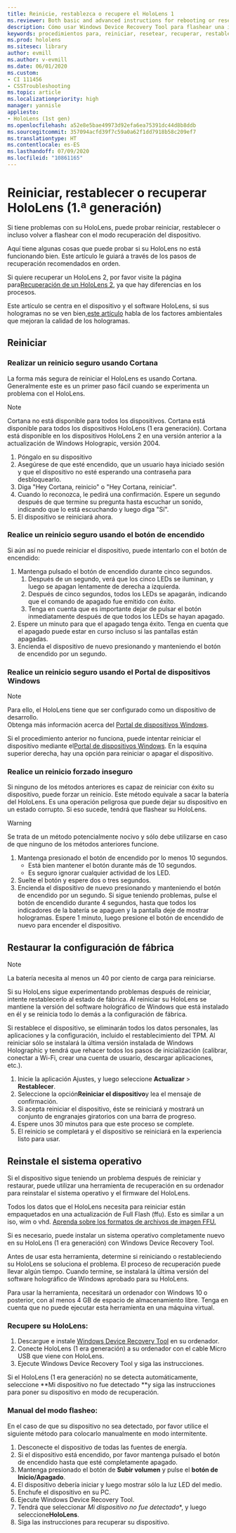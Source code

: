 ```yaml
---
title: Reinicie, restablezca o recupere el HoloLens 1
ms.reviewer: Both basic and advanced instructions for rebooting or resetting your HoloLens.
description: Cómo usar Windows Device Recovery Tool para flashear una imagen a HoloLens 1 era generación.
keywords: procedimientos para, reiniciar, resetear, recuperar, restablecimiento completo, restablecimiento parcial, ciclo de energía, HoloLens, apagar, wdrt, Windows Device Recovery Tool
ms.prod: hololens
ms.sitesec: library
author: evmill
ms.author: v-evmill
ms.date: 06/01/2020
ms.custom:
- CI 111456
- CSSTroubleshooting
ms.topic: article
ms.localizationpriority: high
manager: yannisle
appliesto:
- HoloLens (1st gen)
ms.openlocfilehash: a52e8e5bae49973d92efa6ea75391dc44d8b8ddb
ms.sourcegitcommit: 357094acfd39f7c59a0a62f1dd7918b58c209ef7
ms.translationtype: HT
ms.contentlocale: es-ES
ms.lasthandoff: 07/09/2020
ms.locfileid: "10861165"
---
```

# Reiniciar, restablecer o recuperar HoloLens (1.ª generación)

Si tiene problemas con su HoloLens, puede probar reiniciar, restablecer o incluso volver a flashear con el modo recuperación del dispositivo.

Aquí tiene algunas cosas que puede probar si su HoloLens no está funcionando bien.  Este artículo le guiará a través de los pasos de recuperación recomendados en orden.

Si quiere recuperar un HoloLens 2, por favor visite la página para[Recuperación de un HoloLens 2](https://docs.microsoft.com/hololens/hololens-recovery), ya que hay diferencias en los procesos.

Este artículo se centra en el dispositivo y el software HoloLens, si sus hologramas no se ven bien,[este artículo](hololens-environment-considerations.md) habla de los factores ambientales que mejoran la calidad de los hologramas.

## Reiniciar

### Realizar un reinicio seguro usando Cortana

La forma más segura de reiniciar el HoloLens es usando Cortana. Generalmente este es un primer paso fácil cuando se experimenta un problema con el HoloLens. 

> [!NOTE]
> Cortana no está disponible para todos los dispositivos. Cortana está disponible para todos los dispositivos HoloLens (1 era generación).
> Cortana está disponible en los dispositivos HoloLens 2 en una versión anterior a la actualización de Windows Holograpic, versión 2004.

1. Póngalo en su dispositivo
1. Asegúrese de que esté encendido, que un usuario haya iniciado sesión y que el dispositivo no esté esperando una contraseña para desbloquearlo.
1. Diga "Hey Cortana, reinicio" o "Hey Cortana, reiniciar".
1. Cuando lo reconozca, le pedirá una confirmación. Espere un segundo después de que termine su pregunta hasta escuchar un sonido, indicando que lo está escuchando y luego diga "Sí".
1. El dispositivo se reiniciará ahora.

### Realice un reinicio seguro usando el botón de encendido

Si aún así no puede reiniciar el dispositivo, puede intentarlo con el botón de encendido:

1. Mantenga pulsado el botón de encendido durante cinco segundos.
   1. Después de un segundo, verá que los cinco LEDs se iluminan, y luego se apagan lentamente de derecha a izquierda.
   1. Después de cinco segundos, todos los LEDs se apagarán, indicando que el comando de apagado fue emitido con éxito.
   1. Tenga en cuenta que es importante dejar de pulsar el botón inmediatamente después de que todos los LEDs se hayan apagado.
1. Espere un minuto para que el apagado tenga éxito. Tenga en cuenta que el apagado puede estar en curso incluso si las pantallas están apagadas.
1. Encienda el dispositivo de nuevo presionando y manteniendo el botón de encendido por un segundo.

### Realice un reinicio seguro usando el Portal de dispositivos Windows

> [!NOTE]
> Para ello, el HoloLens tiene que ser configurado como un dispositivo de desarrollo.  
> Obtenga más información acerca del [Portal de dispositivos Windows](https://docs.microsoft.com/windows/mixed-reality/using-the-windows-device-portal).

Si el procedimiento anterior no funciona, puede intentar reiniciar el dispositivo mediante el[Portal de dispositivos Windows](https://docs.microsoft.com/windows/mixed-reality/using-the-windows-device-portal). En la esquina superior derecha, hay una opción para reiniciar o apagar el dispositivo.

### Realice un reinicio forzado inseguro

Si ninguno de los métodos anteriores es capaz de reiniciar con éxito su dispositivo, puede forzar un reinicio. Este método equivale a sacar la batería del HoloLens.  Es una operación peligrosa que puede dejar su dispositivo en un estado corrupto.  Si eso sucede, tendrá que flashear su HoloLens.  

> [!WARNING]
> Se trata de un método potencialmente nocivo y sólo debe utilizarse en caso de que ninguno de los métodos anteriores funcione.

1. Mantenga presionado el botón de encendido por lo menos 10 segundos.
   - Está bien mantener el botón durante más de 10 segundos.
   - Es seguro ignorar cualquier actividad de los LED.
1. Suelte el botón y espere dos o tres segundos.
1. Encienda el dispositivo de nuevo presionando y manteniendo el botón de encendido por un segundo.
Si sigue teniendo problemas, pulse el botón de encendido durante 4 segundos, hasta que todos los indicadores de la batería se apaguen y la pantalla deje de mostrar hologramas. Espere 1 minuto, luego presione el botón de encendido de nuevo para encender el dispositivo.

## Restaurar la configuración de fábrica

> [!NOTE]
> La batería necesita al menos un 40 por ciento de carga para reiniciarse.

Si su HoloLens sigue experimentando problemas después de reiniciar, intente restablecerlo al estado de fábrica.  Al reiniciar su HoloLens se mantiene la versión del software holográfico de Windows que está instalado en él y se reinicia todo lo demás a la configuración de fábrica.

Si restablece el dispositivo, se eliminarán todos los datos personales, las aplicaciones y la configuración, incluido el restablecimiento del TPM. Al reiniciar sólo se instalará la última versión instalada de Windows Holographic y tendrá que rehacer todos los pasos de inicialización (calibrar, conectar a Wi-Fi, crear una cuenta de usuario, descargar aplicaciones, etc.).

1. Inicie la aplicación Ajustes, y luego seleccione **Actualizar** > **Restablecer**.
1. Seleccione la opción**Reiniciar el dispositivo**y lea el mensaje de confirmación.
1. Si acepta reiniciar el dispositivo, éste se reiniciará y mostrará un conjunto de engranajes giratorios con una barra de progreso.
1. Espere unos 30 minutos para que este proceso se complete.
1. El reinicio se completará y el dispositivo se reiniciará en la experiencia listo para usar.

## Reinstale el sistema operativo

Si el dispositivo sigue teniendo un problema después de reiniciar y restaurar, puede utilizar una herramienta de recuperación en su ordenador para reinstalar el sistema operativo y el firmware del HoloLens.  

Todos los datos que el HoloLens necesita para reiniciar están empaquetados en una actualización de Full Flash (ffu).  Esto es similar a un iso, wim o vhd.  [Aprenda sobre los formatos de archivos de imagen FFU.](https://docs.microsoft.com/windows-hardware/manufacture/desktop/wim-vs-ffu-image-file-formats)

Si es necesario, puede instalar un sistema operativo completamente nuevo en su HoloLens (1 era generación) con Windows Device Recovery Tool.

Antes de usar esta herramienta, determine si reiniciando o restableciendo su HoloLens se soluciona el problema. El proceso de recuperación puede llevar algún tiempo.  Cuando termine, se instalará la última versión del software holográfico de Windows aprobado para su HoloLens.

Para usar la herramienta, necesitará un ordenador con Windows 10 o posterior, con al menos 4 GB de espacio de almacenamiento libre.  Tenga en cuenta que no puede ejecutar esta herramienta en una máquina virtual.

### Recupere su HoloLens:

1. Descargue e instale [Windows Device Recovery Tool](https://support.microsoft.com/help/12379/windows-10-mobile-device-recovery-tool-faq) en su ordenador.
1. Conecte HoloLens (1 era generación) a su ordenador con el cable Micro USB que viene con HoloLens.
1. Ejecute Windows Device Recovery Tool y siga las instrucciones.

Si el HoloLens (1 era generación) no se detecta automáticamente, seleccione **Mi dispositivo no fue detectado **y siga las instrucciones para poner su dispositivo en modo de recuperación.

### Manual del modo flasheo:

En el caso de que su dispositivo no sea detectado, por favor utilice el siguiente método para colocarlo manualmente en modo intermitente.

1. Desconecte el dispositivo de todas las fuentes de energía.
1. Si el dispositivo está encendido, por favor mantenga pulsado el botón de encendido hasta que esté completamente apagado.
1. Mantenga presionado el botón de **Subir volumen** y pulse el **botón de Inicio/Apagado**. 
1. El dispositivo debería iniciar y luego mostrar sólo la luz LED del medio.
1. Enchufe el dispositivo en su PC.
1. Ejecute Windows Device Recovery Tool.
1. Tendrá que seleccionar *Mi dispositivo no fue detectado**, y luego seleccione**HoloLens**. 
1. Siga las instrucciones para recuperar su dispositivo.

